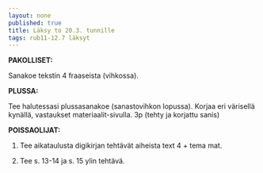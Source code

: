 ```yaml
---
layout: none
published: true
title: Läksy to 20.3. tunnille
tags: rub11-12.7 läksyt
---
```

**PAKOLLISET:**

Sanakoe tekstin 4 fraaseista (vihkossa). 

**PLUSSA:**

Tee halutessasi plussasanakoe (sanastovihkon lopussa). Korjaa eri värisellä kynällä, vastaukset materiaalit-sivulla. 3p (tehty ja korjattu sanis)

**POISSAOLIJAT:**

1. Tee aikataulusta digikirjan tehtävät aiheista text 4 + tema mat.

2. Tee s. 13-14 ja s. 15 ylin tehtävä.
